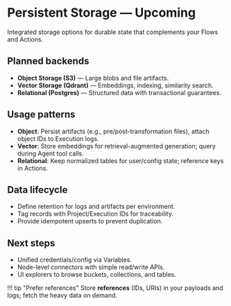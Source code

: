 # Persistent Storage — Upcoming

Integrated storage options for durable state that complements your Flows and Actions.

## Planned backends
- **Object Storage (S3)** — Large blobs and file artifacts.
- **Vector Storage (Qdrant)** — Embeddings, indexing, similarity search.
- **Relational (Postgres)** — Structured data with transactional guarantees.

## Usage patterns
- **Object**: Persist artifacts (e.g., pre/post-transformation files), attach object IDs to Execution logs.
- **Vector**: Store embeddings for retrieval-augmented generation; query during Agent tool calls.
- **Relational**: Keep normalized tables for user/config state; reference keys in Actions.

## Data lifecycle
- Define retention for logs and artifacts per environment.
- Tag records with Project/Execution IDs for traceability.
- Provide idempotent upserts to prevent duplication.

## Next steps
- Unified credentials/config via Variables.
- Node-level connectors with simple read/write APIs.
- UI explorers to browse buckets, collections, and tables.

!!! tip "Prefer references"
    Store **references** (IDs, URIs) in your payloads and logs; fetch the heavy data on demand.
